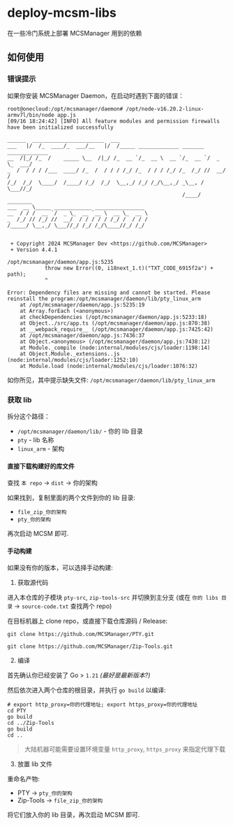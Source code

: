 # deploy-mcsm-libs

在一些冷门系统上部署 MCSManager 用到的依赖

## 如何使用

### 错误提示

如果你安装 MCSManager Daemon，在启动时遇到下面的错误：

```
root@onecloud:/opt/mcsmanager/daemon# /opt/node-v16.20.2-linux-armv7l/bin/node app.js
[09/16 18:24:42] [INFO] All feature modules and permission firewalls have been initialized successfully

______  _______________________  ___                                         
___   |/  /_  ____/_  ___/__   |/  /_____ _____________ _______ _____________
__  /|_/ /_  /    _____ \__  /|_/ /_  __ `/_  __ \  __ `/_  __ `/  _ \_  ___/
_  /  / / / /___  ____/ /_  /  / / / /_/ /_  / / / /_/ /_  /_/ //  __/  /    
/_/  /_/  \____/  /____/ /_/  /_/  \__,_/ /_/ /_/\__,_/ _\__, / \___//_/     
                                                        /____/               
________                                                                     
___  __ \_____ ____________ ________________                                 
__  / / /  __ `/  _ \_  __ `__ \  __ \_  __ \                                
_  /_/ // /_/ //  __/  / / / / / /_/ /  / / /                                
/_____/ \__,_/ \___//_/ /_/ /_/\____//_/ /_/                                 
                                                                             

 + Copyright 2024 MCSManager Dev <https://github.com/MCSManager>
 + Version 4.4.1

/opt/mcsmanager/daemon/app.js:5235
            throw new Error((0, i18next_1.t)("TXT_CODE_6915f2a") + path);
            ^

Error: Dependency files are missing and cannot be started. Please reinstall the program:/opt/mcsmanager/daemon/lib/pty_linux_arm
    at /opt/mcsmanager/daemon/app.js:5235:19
    at Array.forEach (<anonymous>)
    at checkDependencies (/opt/mcsmanager/daemon/app.js:5233:18)
    at Object../src/app.ts (/opt/mcsmanager/daemon/app.js:870:38)
    at __webpack_require__ (/opt/mcsmanager/daemon/app.js:7425:42)
    at /opt/mcsmanager/daemon/app.js:7436:37
    at Object.<anonymous> (/opt/mcsmanager/daemon/app.js:7438:12)
    at Module._compile (node:internal/modules/cjs/loader:1198:14)
    at Object.Module._extensions..js (node:internal/modules/cjs/loader:1252:10)
    at Module.load (node:internal/modules/cjs/loader:1076:32)
```

如你所见，其中提示缺失文件: `/opt/mcsmanager/daemon/lib/pty_linux_arm`

### 获取 lib

拆分这个路径：

- `/opt/mcsmanager/daemon/lib/` - 你的 lib 目录
- `pty` - lib 名称
- `linux_arm` - 架构

#### 直接下载构建好的库文件

查找 `本 repo` -> `dist` -> 你的架构

如果找到，复制里面的两个文件到你的 lib 目录:

- `file_zip_你的架构`
- `pty_你的架构`

再次启动 MCSM 即可.

#### 手动构建

如果没有你的版本，可以选择手动构建:

1. 获取源代码

进入本仓库的子模块 `pty-src`, `zip-tools-src` 并切换到主分支 (或在 `你的 libs 目录` -> `source-code.txt` 查找两个 repo)

在目标机器上 clone repo，或直接下载仓库源码 / Release:

```shell
git clone https://github.com/MCSManager/PTY.git
```

```shell
git clone https://github.com/MCSManager/Zip-Tools.git
```

2. 编译

首先确认你已经安装了 Go > `1.21` *(最好是最新版本?)*

然后依次进入两个仓库的根目录，并执行 `go build` 以编译:

```shell
# export http_proxy=你的代理地址; export https_proxy=你的代理地址
cd PTY
go build
cd ../Zip-Tools
go build
cd ..
```

> 大陆机器可能需要设置环境变量 `http_proxy`, `https_proxy` 来指定代理下载

3. 放置 lib 文件

重命名产物:

- PTY -> `pty_你的架构`
- Zip-Tools -> `file_zip_你的架构`

将它们放入你的 lib 目录，再次启动 MCSM 即可.